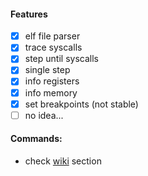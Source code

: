 #### Features
- [x] elf file parser
- [x] trace syscalls
- [x] step until syscalls
- [x] single step
- [x] info registers
- [x] info memory
- [x] set breakpoints (not stable)
- [ ] no idea...

#### Commands:
- check [wiki](https://github.com/CollinBelmo/b1m0-dbg/wiki) section
